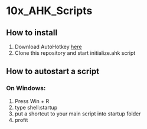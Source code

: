 # 10x_AHK_Scripts

## How to install

1. Download AutoHotkey [here](https://www.autohotkey.com/)
2. Clone this repository and start initialize.ahk script

## How to autostart a script

### On Windows:

1. Press Win + R
2. type shell:startup
3. put a shortcut to your main script into startup folder
4. profit

